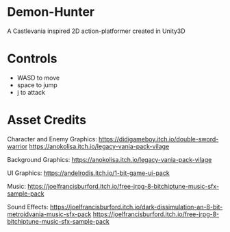 # Demon-Hunter
A Castlevania inspired 2D action-platformer created in Unity3D

# Controls
- WASD to move
- space to jump
- j to attack

# Asset Credits
Character and Enemy Graphics:
https://didigameboy.itch.io/double-sword-warrior
https://anokolisa.itch.io/legacy-vania-pack-vilage

Background Graphics:
https://anokolisa.itch.io/legacy-vania-pack-vilage

UI Graphics:
https://andelrodis.itch.io/1-bit-game-ui-pack

Music:
https://joelfrancisburford.itch.io/free-jrpg-8-bitchiptune-music-sfx-sample-pack

Sound Effects:
https://joelfrancisburford.itch.io/dark-dissimulation-an-8-bit-metroidvania-music-sfx-pack
https://joelfrancisburford.itch.io/free-jrpg-8-bitchiptune-music-sfx-sample-pack
